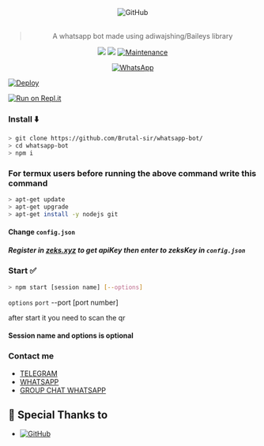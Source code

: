 <div align="center">
<img alt="GitHub" src="https://img.shields.io/badge/WHATSAPP%20BOT-25D32?style=for-the-badge&logoColor=darkgreen"/>
<br><br>
  
> A whatsapp bot made using adiwajshing/Baileys library
 <p>
  <img src ="https://img.shields.io/badge/npm-v7.20.3-green.svg" />
  <img src="https://img.shields.io/badge/node-%3E=16.6.1-darkgreen.svg" />
   <a href="https://github.com/justpiple/whatsapp-bot/commit-activity" target="_blank">
    <img alt="Maintenance" src="https://img.shields.io/badge/Maintained%3F-yes-green.svg" />
  </a>
</p>
<a href="https://chat.whatsapp.com/EV2o7Y4C2XNDT5AAQPZjqt"><img alt="WhatsApp" src="https://img.shields.io/badge/WhatsApp%20Group-25D366?style=for-the-badge&logo=whatsapp&logoColor=white"/></a>
 
</div>

[![Deploy](https://www.herokucdn.com/deploy/button.svg)](https://heroku.com/deploy?template=https://github.com/Brutal-sir/whatsapp-bot/)

[![Run on Repl.it](https://repl.it/badge/github/justpiple/whatsapp-bot)](https://repl.it/github/justpiple/whatsapp-bot)


### Install ⬇️

```bash
> git clone https://github.com/Brutal-sir/whatsapp-bot/
> cd whatsapp-bot
> npm i
```
### For termux users before running the above command write this command
```bash
> apt-get update
> apt-get upgrade
> apt-get install -y nodejs git
```

#### Change `config.json` 
##### Register in <b>[zeks.xyz](https://zeks.xyz)</b> to get apiKey then enter to zeksKey in `config.json`
### Start ✅

```bash
> npm start [session name] [--options]
```
`options`
 `port`
--port [port number]

after start it you need to scan the qr
#### Session name and options is optional
### Contact me

- [TELEGRAM](https://t.me/justpiple)
- [WHATSAPP](http://wa.me/62813309603730)
- [GROUP CHAT WHATSAPP](https://chat.whatsapp.com/EV2o7Y4C2XNDT5AAQPZjqt)


## 🙏 Special Thanks to
* <a href="https://github.com/adiwajshing/Baileys"><img alt="GitHub" src="https://img.shields.io/badge/@adiwajshing/Baileys%20-%23121011.svg?style=flat-square&logo=npm&color=white"/></a>
